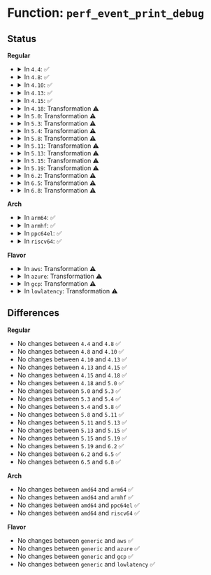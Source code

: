 # Function: <code>perf_event_print_debug</code>

## Status
<b>Regular</b>
<ul>
<li>
<details>
<summary>In <code>4.4</code>: ✅</summary>

```c
void perf_event_print_debug();
```

**Collision:** Unique Global

**Inline:** No

**Transformation:** False

**Instances:**

```
In arch/x86/events/core.c (ffffffff81006f40)
Location: arch/x86/events/core.c:1229
Inline: False
Direct callers:
  - arch/x86/events/intel/core.c:intel_pmu_handle_irq
  - arch/x86/events/intel/knc.c:knc_pmu_handle_irq
  - drivers/tty/sysrq.c:sysrq_handle_showregs
```
**Symbols:**

```
ffffffff81006f40-ffffffff81007207: perf_event_print_debug (STB_GLOBAL)
```
</details>
</li>
<li>
<details>
<summary>In <code>4.8</code>: ✅</summary>

```c
void perf_event_print_debug();
```

**Collision:** Unique Global

**Inline:** No

**Transformation:** False

**Instances:**

```
In arch/x86/events/core.c (ffffffff810070f0)
Location: arch/x86/events/core.c:1256
Inline: False
Direct callers:
  - arch/x86/events/intel/core.c:intel_pmu_handle_irq
  - arch/x86/events/intel/knc.c:knc_pmu_handle_irq
  - drivers/tty/sysrq.c:sysrq_handle_showregs
```
**Symbols:**

```
ffffffff810070f0-ffffffff81007368: perf_event_print_debug (STB_GLOBAL)
```
</details>
</li>
<li>
<details>
<summary>In <code>4.10</code>: ✅</summary>

```c
void perf_event_print_debug();
```

**Collision:** Unique Global

**Inline:** No

**Transformation:** False

**Instances:**

```
In arch/x86/events/core.c (ffffffff810070f0)
Location: arch/x86/events/core.c:1276
Inline: False
Direct callers:
  - arch/x86/events/intel/core.c:intel_pmu_handle_irq
  - arch/x86/events/intel/knc.c:knc_pmu_handle_irq
  - drivers/tty/sysrq.c:sysrq_handle_showregs
```
**Symbols:**

```
ffffffff810070f0-ffffffff81007368: perf_event_print_debug (STB_GLOBAL)
```
</details>
</li>
<li>
<details>
<summary>In <code>4.13</code>: ✅</summary>

```c
void perf_event_print_debug();
```

**Collision:** Unique Global

**Inline:** No

**Transformation:** False

**Instances:**

```
In arch/x86/events/core.c (ffffffff81006e00)
Location: arch/x86/events/core.c:1277
Inline: False
Direct callers:
  - arch/x86/events/intel/core.c:intel_pmu_handle_irq
  - arch/x86/events/intel/knc.c:knc_pmu_handle_irq
  - drivers/tty/sysrq.c:sysrq_handle_showregs
```
**Symbols:**

```
ffffffff81006e00-ffffffff81007079: perf_event_print_debug (STB_GLOBAL)
```
</details>
</li>
<li>
<details>
<summary>In <code>4.15</code>: ✅</summary>

```c
void perf_event_print_debug();
```

**Collision:** Unique Global

**Inline:** No

**Transformation:** False

**Instances:**

```
In arch/x86/events/core.c (ffffffff81007230)
Location: arch/x86/events/core.c:1283
Inline: False
Direct callers:
  - arch/x86/events/intel/core.c:intel_pmu_handle_irq
  - arch/x86/events/intel/knc.c:knc_pmu_handle_irq
  - drivers/tty/sysrq.c:sysrq_handle_showregs
```
**Symbols:**

```
ffffffff81007230-ffffffff810074a6: perf_event_print_debug (STB_GLOBAL)
```
</details>
</li>
<li>
<details>
<summary>In <code>4.18</code>: Transformation ⚠️</summary>

```c
void perf_event_print_debug();
```

**Collision:** Unique Global

**Inline:** No

**Transformation:** True

**Instances:**

```
In arch/x86/events/core.c (ffffffff811dbc20)
Location: arch/x86/events/core.c:1286
Inline: False
Direct callers:
  - arch/x86/events/intel/core.c:intel_pmu_handle_irq
  - arch/x86/events/intel/knc.c:knc_pmu_handle_irq
  - drivers/tty/sysrq.c:sysrq_handle_showregs
```
**Symbols:**

```
ffffffff810083bd-ffffffff810084f6: perf_event_print_debug.cold.26 (STB_LOCAL)
ffffffff81007990-ffffffff81007ad1: perf_event_print_debug (STB_GLOBAL)
```
</details>
</li>
<li>
<details>
<summary>In <code>5.0</code>: Transformation ⚠️</summary>

```c
void perf_event_print_debug();
```

**Collision:** Unique Global

**Inline:** No

**Transformation:** True

**Instances:**

```
In arch/x86/events/core.c (ffffffff811ebfe0)
Location: arch/x86/events/core.c:1287
Inline: False
Direct callers:
  - arch/x86/events/intel/core.c:intel_pmu_handle_irq
  - arch/x86/events/intel/knc.c:knc_pmu_handle_irq
  - drivers/tty/sysrq.c:sysrq_handle_showregs
```
**Symbols:**

```
ffffffff8100829d-ffffffff810083d6: perf_event_print_debug.cold.27 (STB_LOCAL)
ffffffff81007870-ffffffff810079b1: perf_event_print_debug (STB_GLOBAL)
```
</details>
</li>
<li>
<details>
<summary>In <code>5.3</code>: Transformation ⚠️</summary>

```c
void perf_event_print_debug();
```

**Collision:** Unique Global

**Inline:** No

**Transformation:** True

**Instances:**

```
In arch/x86/events/core.c (ffffffff81203970)
Location: arch/x86/events/core.c:1326
Inline: False
Direct callers:
  - arch/x86/events/intel/core.c:intel_pmu_handle_irq
  - arch/x86/events/intel/knc.c:knc_pmu_handle_irq
  - drivers/tty/sysrq.c:sysrq_handle_showregs
```
**Symbols:**

```
ffffffff8100849d-ffffffff810085e1: perf_event_print_debug.cold (STB_LOCAL)
ffffffff81007b50-ffffffff81007c93: perf_event_print_debug (STB_GLOBAL)
```
</details>
</li>
<li>
<details>
<summary>In <code>5.4</code>: Transformation ⚠️</summary>

```c
void perf_event_print_debug();
```

**Collision:** Unique Global

**Inline:** No

**Transformation:** True

**Instances:**

```
In arch/x86/events/core.c (ffffffff81210560)
Location: arch/x86/events/core.c:1396
Inline: False
Direct callers:
  - arch/x86/events/intel/core.c:intel_pmu_handle_irq
  - arch/x86/events/intel/knc.c:knc_pmu_handle_irq
  - drivers/tty/sysrq.c:sysrq_handle_showregs
```
**Symbols:**

```
ffffffff8100879d-ffffffff810088e1: perf_event_print_debug.cold (STB_LOCAL)
ffffffff81007d70-ffffffff81007ebc: perf_event_print_debug (STB_GLOBAL)
```
</details>
</li>
<li>
<details>
<summary>In <code>5.8</code>: Transformation ⚠️</summary>

```c
void perf_event_print_debug();
```

**Collision:** Unique Global

**Inline:** No

**Transformation:** True

**Instances:**

```
In arch/x86/events/core.c (ffffffff8123c760)
Location: arch/x86/events/core.c:1397
Inline: False
Direct callers:
  - arch/x86/events/intel/core.c:intel_pmu_handle_irq
  - arch/x86/events/intel/knc.c:knc_pmu_handle_irq
  - drivers/tty/sysrq.c:sysrq_handle_showregs
```
**Symbols:**

```
ffffffff8100995c-ffffffff81009a57: perf_event_print_debug.cold (STB_LOCAL)
ffffffff81008de0-ffffffff81008f1d: perf_event_print_debug (STB_GLOBAL)
```
</details>
</li>
<li>
<details>
<summary>In <code>5.11</code>: Transformation ⚠️</summary>

```c
void perf_event_print_debug();
```

**Collision:** Unique Global

**Inline:** No

**Transformation:** True

**Instances:**

```
In arch/x86/events/core.c (ffffffff81246a00)
Location: arch/x86/events/core.c:1474
Inline: False
Direct callers:
  - arch/x86/events/intel/core.c:intel_pmu_handle_irq
  - arch/x86/events/intel/knc.c:knc_pmu_handle_irq
  - drivers/tty/sysrq.c:sysrq_handle_showregs
```
**Symbols:**

```
ffffffff81bd1f43-ffffffff81bd203e: perf_event_print_debug.cold (STB_LOCAL)
ffffffff81007e90-ffffffff81007fcd: perf_event_print_debug (STB_GLOBAL)
```
</details>
</li>
<li>
<details>
<summary>In <code>5.13</code>: Transformation ⚠️</summary>

```c
void perf_event_print_debug();
```

**Collision:** Unique Global

**Inline:** No

**Transformation:** True

**Instances:**

```
In arch/x86/events/core.c (ffffffff8124a780)
Location: arch/x86/events/core.c:1526
Inline: False
Direct callers:
  - arch/x86/events/intel/core.c:intel_pmu_handle_irq
  - arch/x86/events/intel/knc.c:knc_pmu_handle_irq
  - drivers/tty/sysrq.c:sysrq_handle_showregs
```
**Symbols:**

```
ffffffff81bc3f05-ffffffff81bc4021: perf_event_print_debug.cold (STB_LOCAL)
ffffffff81008670-ffffffff8100883c: perf_event_print_debug (STB_GLOBAL)
```
</details>
</li>
<li>
<details>
<summary>In <code>5.15</code>: Transformation ⚠️</summary>

```c
void perf_event_print_debug();
```

**Collision:** Unique Global

**Inline:** No

**Transformation:** True

**Instances:**

```
In arch/x86/events/core.c (ffffffff812840b0)
Location: arch/x86/events/core.c:1524
Inline: False
Direct callers:
  - arch/x86/events/intel/core.c:intel_pmu_handle_irq
  - arch/x86/events/intel/knc.c:knc_pmu_handle_irq
  - drivers/tty/sysrq.c:sysrq_handle_showregs
```
**Symbols:**

```
ffffffff81c95126-ffffffff81c952ab: perf_event_print_debug.cold (STB_LOCAL)
ffffffff81009460-ffffffff8100965a: perf_event_print_debug (STB_GLOBAL)
```
</details>
</li>
<li>
<details>
<summary>In <code>5.19</code>: Transformation ⚠️</summary>

```c
void perf_event_print_debug();
```

**Collision:** Unique Global

**Inline:** No

**Transformation:** True

**Instances:**

```
In arch/x86/events/core.c (ffffffff812d8410)
Location: arch/x86/events/core.c:1532
Inline: False
Direct callers:
  - arch/x86/events/intel/core.c:intel_pmu_handle_irq
  - arch/x86/events/intel/knc.c:knc_pmu_handle_irq
  - drivers/tty/sysrq.c:sysrq_handle_showregs
```
**Symbols:**

```
ffffffff81e4440d-ffffffff81e44562: perf_event_print_debug.cold (STB_LOCAL)
ffffffff81008af0-ffffffff81008ce1: perf_event_print_debug (STB_GLOBAL)
```
</details>
</li>
<li>
<details>
<summary>In <code>6.2</code>: Transformation ⚠️</summary>

```c
void perf_event_print_debug();
```

**Collision:** Unique Global

**Inline:** No

**Transformation:** True

**Instances:**

```
In arch/x86/events/core.c (ffffffff81340900)
Location: arch/x86/events/core.c:1521
Inline: False
Direct callers:
  - arch/x86/events/intel/core.c:intel_pmu_handle_irq
  - arch/x86/events/intel/knc.c:knc_pmu_handle_irq
  - drivers/tty/sysrq.c:sysrq_handle_showregs
```
**Symbols:**

```
ffffffff82050300-ffffffff82050325: perf_event_print_debug.cold (STB_LOCAL)
ffffffff81009cb0-ffffffff8100a082: perf_event_print_debug (STB_GLOBAL)
```
</details>
</li>
<li>
<details>
<summary>In <code>6.5</code>: Transformation ⚠️</summary>

```c
void perf_event_print_debug();
```

**Collision:** Unique Global

**Inline:** No

**Transformation:** True

**Instances:**

```
In arch/x86/events/core.c (ffffffff813718a0)
Location: arch/x86/events/core.c:1521
Inline: False
Direct callers:
  - arch/x86/events/intel/core.c:intel_pmu_handle_irq
  - arch/x86/events/intel/knc.c:knc_pmu_handle_irq
  - drivers/tty/sysrq.c:sysrq_handle_showregs
```
**Symbols:**

```
ffffffff820ce783-ffffffff820ce797: perf_event_print_debug.cold (STB_LOCAL)
ffffffff810094d0-ffffffff81009896: perf_event_print_debug (STB_GLOBAL)
```
</details>
</li>
<li>
<details>
<summary>In <code>6.8</code>: Transformation ⚠️</summary>

```c
void perf_event_print_debug();
```

**Collision:** Unique Global

**Inline:** No

**Transformation:** True

**Instances:**

```
In arch/x86/events/core.c (ffffffff8139aba0)
Location: arch/x86/events/core.c:1519
Inline: False
Direct callers:
  - arch/x86/events/intel/core.c:intel_pmu_handle_irq
  - arch/x86/events/intel/knc.c:knc_pmu_handle_irq
  - drivers/tty/sysrq.c:sysrq_handle_showregs
```
**Symbols:**

```
ffffffff821a8fbf-ffffffff821a8fd3: perf_event_print_debug.cold (STB_LOCAL)
ffffffff8100ebf0-ffffffff8100efb6: perf_event_print_debug (STB_GLOBAL)
```
</details>
</li>
</ul>
<b>Arch</b>
<ul>
<li>
<details>
<summary>In <code>arm64</code>: ✅</summary>

```c
void perf_event_print_debug();
```

**Collision:** Unique Global

**Inline:** No

**Transformation:** False

**Instances:**

```
In kernel/events/core.c (ffff8000102991c0)
Location: kernel/events/core.c:574
Inline: False
Direct callers:
  - drivers/tty/sysrq.c:sysrq_handle_showregs
```
**Symbols:**

```
ffff8000102991c0-ffff8000102991c4: perf_event_print_debug (STB_WEAK)
```
</details>
</li>
<li>
<details>
<summary>In <code>armhf</code>: ✅</summary>

```c
void perf_event_print_debug();
```

**Collision:** Unique Global

**Inline:** No

**Transformation:** False

**Instances:**

```
In kernel/events/core.c (c04c8458)
Location: kernel/events/core.c:574
Inline: False
Direct callers:
  - drivers/tty/sysrq.c:sysrq_handle_showregs
```
**Symbols:**

```
c04c8458-c04c8468: perf_event_print_debug (STB_WEAK)
```
</details>
</li>
<li>
<details>
<summary>In <code>ppc64el</code>: ✅</summary>

```c
void perf_event_print_debug();
```

**Collision:** Unique Global

**Inline:** No

**Transformation:** False

**Instances:**

```
In arch/powerpc/perf/core-book3s.c (c0000000001297b0)
Location: arch/powerpc/perf/core-book3s.c:805
Inline: False
Direct callers:
  - drivers/tty/sysrq.c:sysrq_handle_showregs
```
**Symbols:**

```
c0000000001297b0-c000000000129a2c: perf_event_print_debug (STB_GLOBAL)
```
</details>
</li>
<li>
<details>
<summary>In <code>riscv64</code>: ✅</summary>

```c
void perf_event_print_debug();
```

**Collision:** Unique Global

**Inline:** No

**Transformation:** False

**Instances:**

```
In kernel/events/core.c (ffffffe0001cac46)
Location: kernel/events/core.c:574
Inline: False
Direct callers:
  - drivers/tty/sysrq.c:sysrq_handle_showregs
```
**Symbols:**

```
ffffffe0001cac46-ffffffe0001cac52: perf_event_print_debug (STB_WEAK)
```
</details>
</li>
</ul>
<b>Flavor</b>
<ul>
<li>
<details>
<summary>In <code>aws</code>: Transformation ⚠️</summary>

```c
void perf_event_print_debug();
```

**Collision:** Unique Global

**Inline:** No

**Transformation:** True

**Instances:**

```
In arch/x86/events/core.c (ffffffff81208bb0)
Location: arch/x86/events/core.c:1396
Inline: False
Direct callers:
  - arch/x86/events/intel/core.c:intel_pmu_handle_irq
  - arch/x86/events/intel/knc.c:knc_pmu_handle_irq
  - drivers/tty/sysrq.c:sysrq_handle_showregs
```
**Symbols:**

```
ffffffff8100879d-ffffffff810088e1: perf_event_print_debug.cold (STB_LOCAL)
ffffffff81007d70-ffffffff81007ebc: perf_event_print_debug (STB_GLOBAL)
```
</details>
</li>
<li>
<details>
<summary>In <code>azure</code>: Transformation ⚠️</summary>

```c
void perf_event_print_debug();
```

**Collision:** Unique Global

**Inline:** No

**Transformation:** True

**Instances:**

```
In arch/x86/events/core.c (ffffffff811fb940)
Location: arch/x86/events/core.c:1396
Inline: False
Direct callers:
  - arch/x86/events/intel/core.c:intel_pmu_handle_irq
  - arch/x86/events/intel/knc.c:knc_pmu_handle_irq
  - drivers/tty/sysrq.c:sysrq_handle_showregs
```
**Symbols:**

```
ffffffff81006fbc-ffffffff810070fa: perf_event_print_debug.cold (STB_LOCAL)
ffffffff81006580-ffffffff810066b0: perf_event_print_debug (STB_GLOBAL)
```
</details>
</li>
<li>
<details>
<summary>In <code>gcp</code>: Transformation ⚠️</summary>

```c
void perf_event_print_debug();
```

**Collision:** Unique Global

**Inline:** No

**Transformation:** True

**Instances:**

```
In arch/x86/events/core.c (ffffffff81206950)
Location: arch/x86/events/core.c:1396
Inline: False
Direct callers:
  - arch/x86/events/intel/core.c:intel_pmu_handle_irq
  - arch/x86/events/intel/knc.c:knc_pmu_handle_irq
  - drivers/tty/sysrq.c:sysrq_handle_showregs
```
**Symbols:**

```
ffffffff8100875d-ffffffff810088a1: perf_event_print_debug.cold (STB_LOCAL)
ffffffff81007d30-ffffffff81007e7c: perf_event_print_debug (STB_GLOBAL)
```
</details>
</li>
<li>
<details>
<summary>In <code>lowlatency</code>: Transformation ⚠️</summary>

```c
void perf_event_print_debug();
```

**Collision:** Unique Global

**Inline:** No

**Transformation:** True

**Instances:**

```
In arch/x86/events/core.c (ffffffff812156c0)
Location: arch/x86/events/core.c:1396
Inline: False
Direct callers:
  - arch/x86/events/intel/core.c:intel_pmu_handle_irq
  - arch/x86/events/intel/knc.c:knc_pmu_handle_irq
  - drivers/tty/sysrq.c:sysrq_handle_showregs
```
**Symbols:**

```
ffffffff810088bd-ffffffff81008a01: perf_event_print_debug.cold (STB_LOCAL)
ffffffff81007e90-ffffffff81007fdc: perf_event_print_debug (STB_GLOBAL)
```
</details>
</li>
</ul>

## Differences
<b>Regular</b>
<ul>
<li>
No changes between <code>4.4</code> and <code>4.8</code> ✅
</li>
<li>
No changes between <code>4.8</code> and <code>4.10</code> ✅
</li>
<li>
No changes between <code>4.10</code> and <code>4.13</code> ✅
</li>
<li>
No changes between <code>4.13</code> and <code>4.15</code> ✅
</li>
<li>
No changes between <code>4.15</code> and <code>4.18</code> ✅
</li>
<li>
No changes between <code>4.18</code> and <code>5.0</code> ✅
</li>
<li>
No changes between <code>5.0</code> and <code>5.3</code> ✅
</li>
<li>
No changes between <code>5.3</code> and <code>5.4</code> ✅
</li>
<li>
No changes between <code>5.4</code> and <code>5.8</code> ✅
</li>
<li>
No changes between <code>5.8</code> and <code>5.11</code> ✅
</li>
<li>
No changes between <code>5.11</code> and <code>5.13</code> ✅
</li>
<li>
No changes between <code>5.13</code> and <code>5.15</code> ✅
</li>
<li>
No changes between <code>5.15</code> and <code>5.19</code> ✅
</li>
<li>
No changes between <code>5.19</code> and <code>6.2</code> ✅
</li>
<li>
No changes between <code>6.2</code> and <code>6.5</code> ✅
</li>
<li>
No changes between <code>6.5</code> and <code>6.8</code> ✅
</li>
</ul>
<b>Arch</b>
<ul>
<li>
No changes between <code>amd64</code> and <code>arm64</code> ✅
</li>
<li>
No changes between <code>amd64</code> and <code>armhf</code> ✅
</li>
<li>
No changes between <code>amd64</code> and <code>ppc64el</code> ✅
</li>
<li>
No changes between <code>amd64</code> and <code>riscv64</code> ✅
</li>
</ul>
<b>Flavor</b>
<ul>
<li>
No changes between <code>generic</code> and <code>aws</code> ✅
</li>
<li>
No changes between <code>generic</code> and <code>azure</code> ✅
</li>
<li>
No changes between <code>generic</code> and <code>gcp</code> ✅
</li>
<li>
No changes between <code>generic</code> and <code>lowlatency</code> ✅
</li>
</ul>
